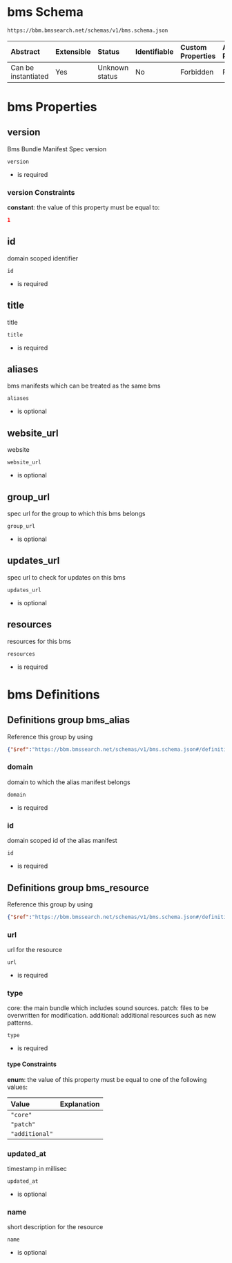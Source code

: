 # bms Schema

```txt
https://bbm.bmssearch.net/schemas/v1/bms.schema.json
```



| Abstract            | Extensible | Status         | Identifiable | Custom Properties | Additional Properties | Access Restrictions | Defined In                                                                 |
| :------------------ | :--------- | :------------- | :----------- | :---------------- | :-------------------- | :------------------ | :------------------------------------------------------------------------- |
| Can be instantiated | Yes        | Unknown status | No           | Forbidden         | Forbidden             | none                | [bms.schema.json](../../schemas/v1/bms.schema.json "open original schema") |

# bms Properties



## version

Bms Bundle Manifest Spec version

`version`

*   is required

### version Constraints

**constant**: the value of this property must be equal to:

```json
1
```

## id

domain scoped identifier

`id`

*   is required

## title

title

`title`

*   is required

## aliases

bms manifests which can be treated as the same bms

`aliases`

*   is optional

## website_url

website

`website_url`

*   is optional

## group_url

spec url for the group to which this bms belongs

`group_url`

*   is optional

## updates_url

spec url to check for updates on this bms

`updates_url`

*   is optional

## resources

resources for this bms

`resources`

*   is required

# bms Definitions

## Definitions group bms_alias

Reference this group by using

```json
{"$ref":"https://bbm.bmssearch.net/schemas/v1/bms.schema.json#/definitions/bms_alias"}
```



### domain

domain to which the alias manifest belongs

`domain`

*   is required

### id

domain scoped id of the alias manifest

`id`

*   is required

## Definitions group bms_resource

Reference this group by using

```json
{"$ref":"https://bbm.bmssearch.net/schemas/v1/bms.schema.json#/definitions/bms_resource"}
```



### url

url for the resource

`url`

*   is required

### type

core: the main bundle which includes sound sources. patch: files to be overwritten for modification. additional: additional resources such as new patterns.

`type`

*   is required

#### type Constraints

**enum**: the value of this property must be equal to one of the following values:

| Value          | Explanation |
| :------------- | :---------- |
| `"core"`       |             |
| `"patch"`      |             |
| `"additional"` |             |

### updated_at

timestamp in millisec

`updated_at`

*   is optional

### name

short description for the resource

`name`

*   is optional
